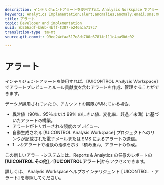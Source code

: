 ```yaml
---
description: インテリジェントアラートを使用すれば、Analysis Workspace でアラートプレビューとルール貢献度を含むアラートを作成、管理することができます。
keywords: Analytics Implementation;alert;anomalies;anomaly;email;sms;multiple metrics
title: アラート
topic: Developer and implementation
uuid: 8b266adf-bb6b-4bff-8307-e246aca717c7
translation-type: tm+mt
source-git-commit: 99ee24efaa517e8da700c67818c111c4aa90dc02

---
```



# アラート

インテリジェントアラートを使用すれば、[!UICONTROL Analysis Workspace] でアラートプレビューとルール貢献度を含むアラートを作成、管理することができます。

データが誤用されていたり、アカウントの期限が切れている場合、

* 異常値（90％、95％または 99％ のしきい値、変化率、超過／未満）に基づいたアラートの構築。
* アラートがトリガーされる頻度のプレビュー.
* 自動生成される [!UICONTROL Analysis Workspace] プロジェクトへのリンクが記載された電子メールまたは SMS によるアラートの送信。
* 1 つのアラートで複数の指標を示す「積み重ね」アラートの作成。

この新しいアラートシステムには、Reports &amp; Analytics の任意のレポートの&#x200B;**[!UICONTROL その他]**／**[!UICONTROL アラート]**&#x200B;からアクセスできます。

詳しくは、 [](https://marketing.adobe.com/resources/help/en_US/analytics/analysis-workspace/intellligent_alerts.html) Analysis Workspaceヘルプのインテリジェント [!UICONTROL ・アラート] を参照してください。
